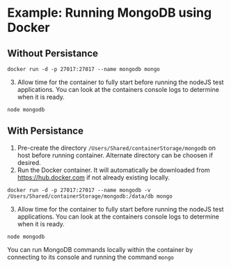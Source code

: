 # Example: Running MongoDB using Docker

## Without Persistance

```
docker run -d -p 27017:27017 --name mongodb mongo
```

3) Allow time for the container to fully start before running the nodeJS test applications.  You can look at the containers console logs to determine when it is ready.

```
node mongodb
```

## With Persistance
1) Pre-create the directory `/Users/Shared/containerStorage/mongodb` on host before running container.  Alternate directory can be choosen if desired.
2) Run the Docker container.  It will automatically be downloaded from https://hub.docker.com if not already existing locally.

```
docker run -d -p 27017:27017 --name mongodb -v /Users/Shared/containerStorage/mongodb:/data/db mongo
```

3) Allow time for the container to fully start before running the nodeJS test applications.  You can look at the containers console logs to determine when it is ready.

```
node mongodb
```

You can run MongoDB commands locally within the container by connecting to its console and running the command `mongo`
